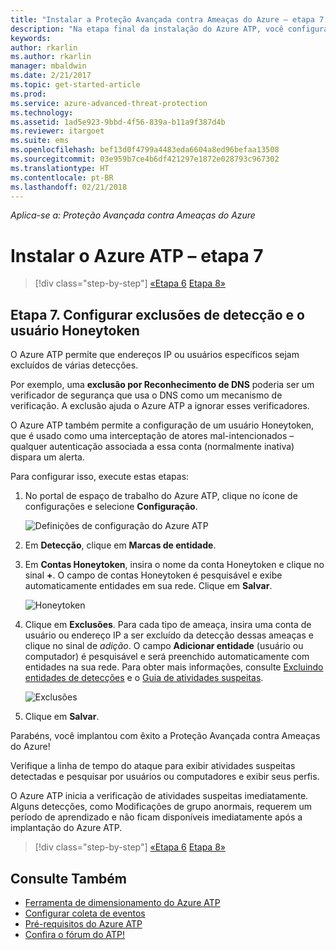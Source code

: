 ```yaml
---
title: "Instalar a Proteção Avançada contra Ameaças do Azure – etapa 7 | Microsoft Docs"
description: "Na etapa final da instalação do Azure ATP, você configura o usuário Honeytoken."
keywords: 
author: rkarlin
ms.author: rkarlin
manager: mbaldwin
ms.date: 2/21/2017
ms.topic: get-started-article
ms.prod: 
ms.service: azure-advanced-threat-protection
ms.technology: 
ms.assetid: 1ad5e923-9bbd-4f56-839a-b11a9f387d4b
ms.reviewer: itargoet
ms.suite: ems
ms.openlocfilehash: bef13d0f4799a4483eda6604a8ed96befaa13508
ms.sourcegitcommit: 03e959b7ce4b6df421297e1872e028793c967302
ms.translationtype: HT
ms.contentlocale: pt-BR
ms.lasthandoff: 02/21/2018
---
```

*Aplica-se a: Proteção Avançada contra Ameaças do Azure*



# <a name="install-azure-atp---step-7"></a>Instalar o Azure ATP – etapa 7

>[!div class="step-by-step"]
[«Etapa 6](install-atp-step6-vpn.md)
[Etapa 8»](install-atp-step8-samr.md)

## <a name="step-7-configure-detection-exclusions-and-honeytoken-user"></a>Etapa 7. Configurar exclusões de detecção e o usuário Honeytoken

O Azure ATP permite que endereços IP ou usuários específicos sejam excluídos de várias detecções. 

Por exemplo, uma **exclusão por Reconhecimento de DNS** poderia ser um verificador de segurança que usa o DNS como um mecanismo de verificação. A exclusão ajuda o Azure ATP a ignorar esses verificadores.  

O Azure ATP também permite a configuração de um usuário Honeytoken, que é usado como uma interceptação de atores mal-intencionados – qualquer autenticação associada a essa conta (normalmente inativa) dispara um alerta.

Para configurar isso, execute estas etapas:

1.  No portal de espaço de trabalho do Azure ATP, clique no ícone de configurações e selecione **Configuração**.

    ![Definições de configuração do Azure ATP](media/atp-config-menu.png)

2.  Em **Detecção**, clique em **Marcas de entidade**.

3. Em **Contas Honeytoken**, insira o nome da conta Honeytoken e clique no sinal **+**. O campo de contas Honeytoken é pesquisável e exibe automaticamente entidades em sua rede. Clique em **Salvar**.

   ![Honeytoken](media/honeytoken-sensitive.png)

4. Clique em **Exclusões**. Para cada tipo de ameaça, insira uma conta de usuário ou endereço IP a ser excluído da detecção dessas ameaças e clique no sinal de *adição*. O campo **Adicionar entidade** (usuário ou computador) é pesquisável e será preenchido automaticamente com entidades na sua rede. Para obter mais informações, consulte [Excluindo entidades de detecções](excluding-entities-from-detections.md) e o [Guia de atividades suspeitas](suspicious-activity-guide.md).

   ![Exclusões](media/exclusions.png)

5.  Clique em **Salvar**.


Parabéns, você implantou com êxito a Proteção Avançada contra Ameaças do Azure!

Verifique a linha de tempo do ataque para exibir atividades suspeitas detectadas e pesquisar por usuários ou computadores e exibir seus perfis.

O Azure ATP inicia a verificação de atividades suspeitas imediatamente. Alguns detecções, como Modificações de grupo anormais, requerem um período de aprendizado e não ficam disponíveis imediatamente após a implantação do Azure ATP.



>[!div class="step-by-step"]
[«Etapa 6](install-atp-step6-vpn.md)
[Etapa 8»](install-atp-step8-samr.md)

## <a name="see-also"></a>Consulte Também
- [Ferramenta de dimensionamento do Azure ATP](http://aka.ms/aatpsizingtool)
- [Configurar coleta de eventos](configure-event-collection.md)
- [Pré-requisitos do Azure ATP](atp-prerequisites.md)
- [Confira o fórum do ATP!](https://aka.ms/azureatpcommunity)
